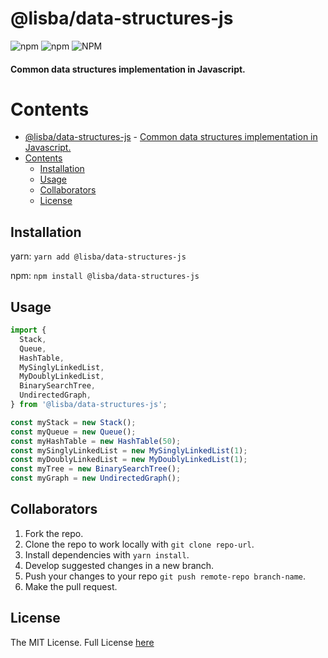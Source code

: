 # @lisba/data-structures-js

![npm](https://img.shields.io/npm/v/@lisba/data-structures-js)
![npm](https://img.shields.io/npm/dy/@lisba/data-structures-js)
![NPM](https://img.shields.io/npm/l/@lisba/data-structures-js)

#### Common data structures implementation in Javascript.

# Contents

- [@lisba/data-structures-js](#lisbadata-structures-js) - [Common data structures implementation in Javascript.](#common-data-structures-implementation-in-javascript)
- [Contents](#contents)
  - [Installation](#installation)
  - [Usage](#usage)
  - [Collaborators](#collaborators)
  - [License](#license)

## Installation

yarn: `yarn add @lisba/data-structures-js`

npm: `npm install @lisba/data-structures-js`

## Usage

```js
import {
  Stack,
  Queue,
  HashTable,
  MySinglyLinkedList,
  MyDoublyLinkedList,
  BinarySearchTree,
  UndirectedGraph,
} from '@lisba/data-structures-js';

const myStack = new Stack();
const myQueue = new Queue();
const myHashTable = new HashTable(50);
const mySinglyLinkedList = new MySinglyLinkedList(1);
const myDoublyLinkedList = new MyDoublyLinkedList(1);
const myTree = new BinarySearchTree();
const myGraph = new UndirectedGraph();
```

## Collaborators

1. Fork the repo.
2. Clone the repo to work locally with `git clone repo-url`.
3. Install dependencies with `yarn install`.
4. Develop suggested changes in a new branch.
5. Push your changes to your repo `git push remote-repo branch-name`.
6. Make the pull request.

## License

The MIT License. Full License [here](https://github.com/Lisba/data_structures_javascript/blob/master/LICENSE)
